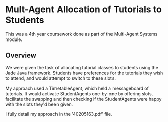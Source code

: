 # Mult-Agent Allocation of Tutorials to Students
This was a 4th year coursework done as part of the Multi-Agent Systems module.

## Overview
We were given the task of allocating tutorial classes to students using the Jade Java framework. Students have preferences for the tutorials they wish to attend,
and would attempt to switch to these slots.

My approach used a TimetableAgent, which held a messageboard of tutorials. It would activate StudentAgents one-by-one by offering slots, facilitate the swapping 
and then checking if the StudentAgents were happy with the slots they'd been given.

I fully detail my approach in the '40205163.pdf' file.
